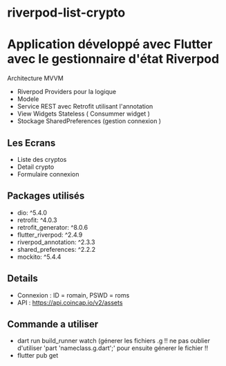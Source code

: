 # riverpod-list-crypto

# Application développé avec Flutter avec le gestionnaire d'état Riverpod

Architecture MVVM 

- Riverpod Providers pour la logique 
- Modele
- Service REST avec Retrofit utilisant l'annotation
- View Widgets Stateless ( Consummer widget )
- Stockage SharedPreferences (gestion connexion ) 

## Les Ecrans 

- Liste des cryptos
- Detail crypto
- Formulaire connexion

## Packages utilisés 

  - dio: ^5.4.0
  - retrofit: ^4.0.3
  - retrofit_generator: ^8.0.6
  - flutter_riverpod: ^2.4.9
  - riverpod_annotation: ^2.3.3
  - shared_preferences: ^2.2.2
  - mockito: ^5.4.4

## Details

- Connexion : ID = romain, PSWD = roms
- API : https://api.coincap.io/v2/assets

## Commande a utiliser 

- dart run build_runner watch (génerer les fichiers .g !! ne pas oublier d'utiliser 'part 'nameclass.g.dart';' pour ensuite génerer le fichier !!
- flutter pub get
  

  



 
